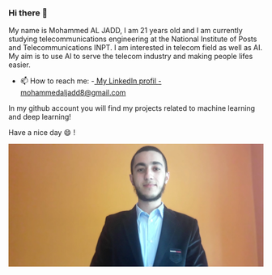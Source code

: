 ### Hi there 👋

<!--
**mohammedAljadd/mohammedAljadd** is a ✨ _special_ ✨ repository because its `README.md` (this file) appears on your GitHub profile.

Here are some ideas to get you started:

- 🔭 I’m currently working on ...
- 🌱 I’m currently learning ...
- 👯 I’m looking to collaborate on ...
- 🤔 I’m looking for help with ...
- 💬 Ask me about ...
- 📫 How to reach me: ...
- 😄 Pronouns: ...
- ⚡ Fun fact: ...
-->


My name is Mohammed AL JADD, I am 21 years old and I am currently studying telecommunications engineering at the National Institute of Posts and Telecommunications INPT.
I am interested in telecom field as well as AI. My aim is to use AI to serve the telecom industry and making people lifes easier.

- 📫 How to reach me: -<a href='https://www.linkedin.com/in/mohammed-al-jadd-a540281b7/'> My LinkedIn profil </a>
                      -mohammedaljadd8@gmail.com 


In my github account you will find my projects related to machine learning and deep learning!

Have a nice day 😄 !

<img src='https://github.com/mohammedAljadd/mohammedAljadd/blob/main/me_c.jpg'>

